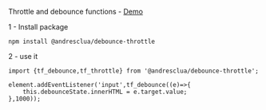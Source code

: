 
Throttle and debounce functions - 
[Demo](https://andresclua.github.io/debounce-throttle/dist/index.html)

1 - Install package
```
npm install @andresclua/debounce-throttle
```
2 -  use it
```
import {tf_debounce,tf_throttle} from '@andresclua/debounce-throttle';

element.addEventListener('input',tf_debounce((e)=>{
    this.debounceState.innerHTML = e.target.value; 
},1000));

```

